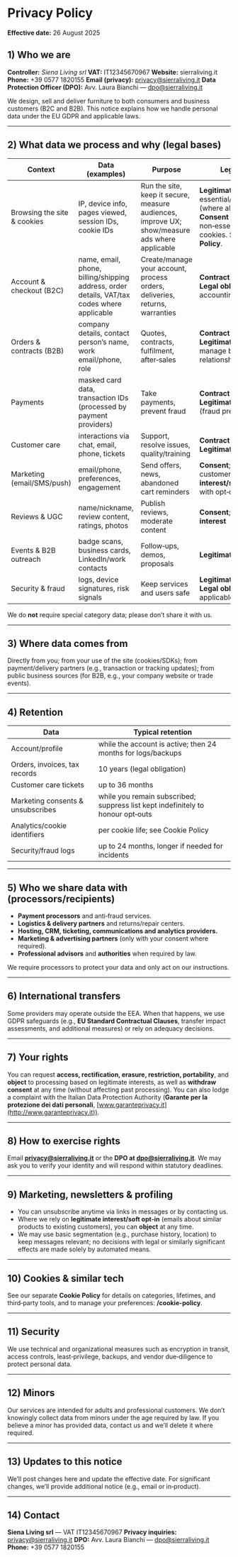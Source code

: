 # Privacy Policy

**Effective date:** 26 August 2025

## 1) Who we are

**Controller:** *Siena Living srl*
**VAT:** IT12345670967
**Website:** sierraliving.it
**Phone:** +39 0577 1820155
**Email (privacy):** [privacy@sierraliving.it](mailto:privacy@sierraliving.it)
**Data Protection Officer (DPO):** Avv. Laura Bianchi — [dpo@sierraliving.it](mailto:dpo@sierraliving.it)

We design, sell and deliver furniture to both consumers and business customers (B2C and B2B). This notice explains how we handle personal data under the EU GDPR and applicable laws.

---

## 2) What data we process and why (legal bases)

| Context                     | Data (examples)                                                                             | Purpose                                                                                        | Legal basis                                                                                                                              |
| --------------------------- | ------------------------------------------------------------------------------------------- | ---------------------------------------------------------------------------------------------- | ---------------------------------------------------------------------------------------------------------------------------------------- |
| Browsing the site & cookies | IP, device info, pages viewed, session IDs, cookie IDs                                      | Run the site, keep it secure, measure audiences, improve UX; show/measure ads where applicable | **Legitimate interest** for essential/analytics (where allowed); **Consent** for non‑essential/marketing cookies. See **Cookie Policy**. |
| Account & checkout (B2C)    | name, email, phone, billing/shipping address, order details, VAT/tax codes where applicable | Create/manage your account, process orders, deliveries, returns, warranties                    | **Contract necessity**; **Legal obligation** (tax & accounting)                                                                          |
| Orders & contracts (B2B)    | company details, contact person’s name, work email/phone, role                              | Quotes, contracts, fulfilment, after‑sales                                                     | **Contract necessity**; **Legitimate interest** to manage business relationships                                                         |
| Payments                    | masked card data, transaction IDs (processed by payment providers)                          | Take payments, prevent fraud                                                                   | **Contract necessity**; **Legitimate interest** (fraud prevention)                                                                       |
| Customer care               | interactions via chat, email, phone, tickets                                                | Support, resolve issues, quality/training                                                      | **Contract necessity**; **Legitimate interest**                                                                                          |
| Marketing (email/SMS/push)  | email/phone, preferences, engagement                                                        | Send offers, news, abandoned cart reminders                                                    | **Consent**; for existing customers, **legitimate interest/soft opt‑in** with opt‑out any time                                           |
| Reviews & UGC               | name/nickname, review content, ratings, photos                                              | Publish reviews, moderate content                                                              | **Consent**; **Legitimate interest**                                                                                                     |
| Events & B2B outreach       | badge scans, business cards, LinkedIn/work contacts                                         | Follow‑ups, demos, proposals                                                                   | **Legitimate interest**                                                                                                                  |
| Security & fraud            | logs, device signatures, risk signals                                                       | Keep services and users safe                                                                   | **Legitimate interest**; **Legal obligation** where applicable                                                                           |

We do **not** require special category data; please don’t share it with us.

---

## 3) Where data comes from

Directly from you; from your use of the site (cookies/SDKs); from payment/delivery partners (e.g., transaction or tracking updates); from public business sources (for B2B, e.g., your company website or trade events).

---

## 4) Retention

| Data                              | Typical retention                                                               |
| --------------------------------- | ------------------------------------------------------------------------------- |
| Account/profile                   | while the account is active; then 24 months for logs/backups                    |
| Orders, invoices, tax records     | 10 years (legal obligation)                                                     |
| Customer care tickets             | up to 36 months                                                                 |
| Marketing consents & unsubscribes | while you remain subscribed; suppress list kept indefinitely to honour opt‑outs |
| Analytics/cookie identifiers      | per cookie life; see Cookie Policy                                              |
| Security/fraud logs               | up to 24 months, longer if needed for incidents                                 |

---

## 5) Who we share data with (processors/recipients)

* **Payment processors** and anti‑fraud services.
* **Logistics & delivery partners** and returns/repair centers.
* **Hosting, CRM, ticketing, communications and analytics providers.**
* **Marketing & advertising partners** (only with your consent where required).
* **Professional advisors** and **authorities** when required by law.

We require processors to protect your data and only act on our instructions.

---

## 6) International transfers

Some providers may operate outside the EEA. When that happens, we use GDPR safeguards (e.g., **EU Standard Contractual Clauses**, transfer impact assessments, and additional measures) or rely on adequacy decisions.

---

## 7) Your rights

You can request **access, rectification, erasure, restriction, portability**, and **object** to processing based on legitimate interests, as well as **withdraw consent** at any time (without affecting past processing). You can also lodge a complaint with the Italian Data Protection Authority (**Garante per la protezione dei dati personali**, [www.garanteprivacy.it](http://www.garanteprivacy.it)).

---

## 8) How to exercise rights

Email **[privacy@sierraliving.it](mailto:privacy@sierraliving.it)** or the **DPO at [dpo@sierraliving.it](mailto:dpo@sierraliving.it)**. We may ask you to verify your identity and will respond within statutory deadlines.

---

## 9) Marketing, newsletters & profiling

* You can unsubscribe anytime via links in messages or by contacting us.
* Where we rely on **legitimate interest/soft opt‑in** (emails about similar products to existing customers), you can **object** at any time.
* We may use basic segmentation (e.g., purchase history, location) to keep messages relevant; no decisions with legal or similarly significant effects are made solely by automated means.

---

## 10) Cookies & similar tech

See our separate **Cookie Policy** for details on categories, lifetimes, and third‑party tools, and to manage your preferences: **/cookie-policy**.

---

## 11) Security

We use technical and organizational measures such as encryption in transit, access controls, least‑privilege, backups, and vendor due‑diligence to protect personal data.

---

## 12) Minors

Our services are intended for adults and professional customers. We don’t knowingly collect data from minors under the age required by law. If you believe a minor has provided data, contact us and we’ll delete it where required.

---

## 13) Updates to this notice

We’ll post changes here and update the effective date. For significant changes, we’ll provide additional notice (e.g., email or in‑product).

---

## 14) Contact

**Siena Living srl** — VAT IT12345670967
**Privacy inquiries:** [privacy@sierraliving.it](mailto:privacy@sierraliving.it)
**DPO:** Avv. Laura Bianchi — [dpo@sierraliving.it](mailto:dpo@sierraliving.it)
**Phone:** +39 0577 1820155
